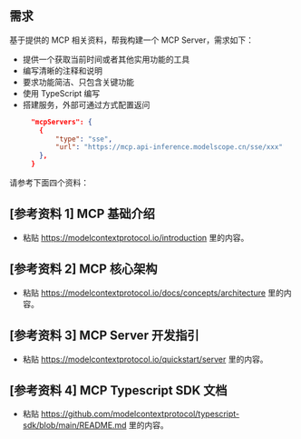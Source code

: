 ## 需求

基于提供的 MCP 相关资料，帮我构建一个 MCP Server，需求如下：

- 提供一个获取当前时间或者其他实用功能的工具
- 编写清晰的注释和说明
- 要求功能简洁、只包含关键功能
- 使用 TypeScript 编写
- 搭建服务，外部可通过方式配置返问
    ```json
      "mcpServers": {
        {
            "type": "sse",
            "url": "https://mcp.api-inference.modelscope.cn/sse/xxx"
        },
      }
    ```

请参考下面四个资料：

## [参考资料 1] MCP 基础介绍

- 粘贴 https://modelcontextprotocol.io/introduction 里的内容。

## [参考资料 2] MCP 核心架构

- 粘贴 https://modelcontextprotocol.io/docs/concepts/architecture 里的内容。

## [参考资料 3] MCP Server 开发指引

- 粘贴 https://modelcontextprotocol.io/quickstart/server 里的内容。

## [参考资料 4] MCP Typescript SDK 文档

- 粘贴 https://github.com/modelcontextprotocol/typescript-sdk/blob/main/README.md 里的内容。